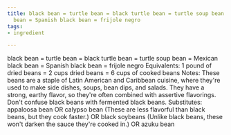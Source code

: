 ```yaml
---
title: black bean = turtle bean = black turtle bean = turtle soup bean = Mexican black
  bean = Spanish black bean = frijole negro
tags:
- ingredient

---
```

black bean = turtle bean = black turtle bean = turtle soup bean = Mexican black bean = Spanish black bean = frijole negro Equivalents: 1 pound of dried beans = 2 cups dried beans = 6 cups of cooked beans Notes: These beans are a staple of Latin American and Caribbean cuisine, where they're used to make side dishes, soups, bean dips, and salads. They have a strong, earthy flavor, so they're often combined with assertive flavorings. Don't confuse black beans with fermented black beans. Substitutes: appaloosa bean OR calypso bean (These are less flavorful than black beans, but they cook faster.) OR black soybeans (Unlike black beans, these won't darken the sauce they're cooked in.) OR azuku bean
